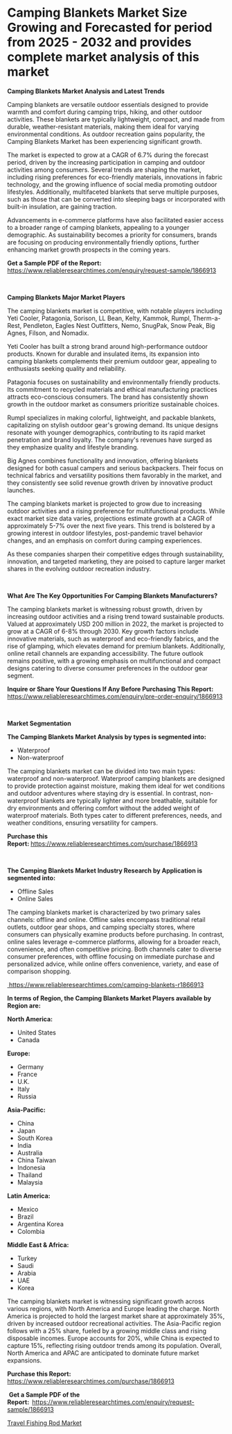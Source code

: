 <p><h1>Camping Blankets Market Size Growing and Forecasted for period from 2025 - 2032 and provides complete market analysis of this market</h1></p><p><strong>Camping Blankets Market Analysis and Latest Trends</strong></p>
<p><p>Camping blankets are versatile outdoor essentials designed to provide warmth and comfort during camping trips, hiking, and other outdoor activities. These blankets are typically lightweight, compact, and made from durable, weather-resistant materials, making them ideal for varying environmental conditions. As outdoor recreation gains popularity, the Camping Blankets Market has been experiencing significant growth.</p><p>The market is expected to grow at a CAGR of 6.7% during the forecast period, driven by the increasing participation in camping and outdoor activities among consumers. Several trends are shaping the market, including rising preferences for eco-friendly materials, innovations in fabric technology, and the growing influence of social media promoting outdoor lifestyles. Additionally, multifaceted blankets that serve multiple purposes, such as those that can be converted into sleeping bags or incorporated with built-in insulation, are gaining traction. </p><p>Advancements in e-commerce platforms have also facilitated easier access to a broader range of camping blankets, appealing to a younger demographic. As sustainability becomes a priority for consumers, brands are focusing on producing environmentally friendly options, further enhancing market growth prospects in the coming years.</p></p>
<p><strong>Get a Sample PDF of the Report:&nbsp;</strong> <a href="https://www.reliableresearchtimes.com/enquiry/request-sample/1866913?utm_campaign=3548&utm_medium=2&utm_source=Github&utm_content=ia&utm_term=05042025&utm_id=camping-blankets">https://www.reliableresearchtimes.com/enquiry/request-sample/1866913</a></p>
<p>&nbsp;</p>
<p><strong>Camping Blankets Major Market Players</strong></p>
<p><p>The camping blankets market is competitive, with notable players including Yeti Cooler, Patagonia, Sorison, LL Bean, Kelty, Kammok, Rumpl, Therm-a-Rest, Pendleton, Eagles Nest Outfitters, Nemo, SnugPak, Snow Peak, Big Agnes, Filson, and Nomadix. </p><p>Yeti Cooler has built a strong brand around high-performance outdoor products. Known for durable and insulated items, its expansion into camping blankets complements their premium outdoor gear, appealing to enthusiasts seeking quality and reliability.</p><p>Patagonia focuses on sustainability and environmentally friendly products. Its commitment to recycled materials and ethical manufacturing practices attracts eco-conscious consumers. The brand has consistently shown growth in the outdoor market as consumers prioritize sustainable choices.</p><p>Rumpl specializes in making colorful, lightweight, and packable blankets, capitalizing on stylish outdoor gear's growing demand. Its unique designs resonate with younger demographics, contributing to its rapid market penetration and brand loyalty. The company's revenues have surged as they emphasize quality and lifestyle branding.</p><p>Big Agnes combines functionality and innovation, offering blankets designed for both casual campers and serious backpackers. Their focus on technical fabrics and versatility positions them favorably in the market, and they consistently see solid revenue growth driven by innovative product launches.</p><p>The camping blankets market is projected to grow due to increasing outdoor activities and a rising preference for multifunctional products. While exact market size data varies, projections estimate growth at a CAGR of approximately 5-7% over the next five years. This trend is bolstered by a growing interest in outdoor lifestyles, post-pandemic travel behavior changes, and an emphasis on comfort during camping experiences. </p><p>As these companies sharpen their competitive edges through sustainability, innovation, and targeted marketing, they are poised to capture larger market shares in the evolving outdoor recreation industry.</p></p>
<p>&nbsp;</p>
<p><strong>What Are The Key Opportunities For Camping Blankets Manufacturers?</strong></p>
<p><p>The camping blankets market is witnessing robust growth, driven by increasing outdoor activities and a rising trend toward sustainable products. Valued at approximately USD 200 million in 2022, the market is projected to grow at a CAGR of 6-8% through 2030. Key growth factors include innovative materials, such as waterproof and eco-friendly fabrics, and the rise of glamping, which elevates demand for premium blankets. Additionally, online retail channels are expanding accessibility. The future outlook remains positive, with a growing emphasis on multifunctional and compact designs catering to diverse consumer preferences in the outdoor gear segment.</p></p>
<p><strong>Inquire or Share Your Questions If Any Before Purchasing This Report:</strong> <a href="https://www.reliableresearchtimes.com/enquiry/pre-order-enquiry/1866913?utm_campaign=3548&utm_medium=2&utm_source=Github&utm_content=ia&utm_term=05042025&utm_id=camping-blankets">https://www.reliableresearchtimes.com/enquiry/pre-order-enquiry/1866913</a></p>
<p>&nbsp;</p>
<p><strong>Market Segmentation</strong></p>
<p><strong>The Camping Blankets Market Analysis by types is segmented into:</strong></p>
<p><ul><li>Waterproof</li><li>Non-waterproof</li></ul></p>
<p><p>The camping blankets market can be divided into two main types: waterproof and non-waterproof. Waterproof camping blankets are designed to provide protection against moisture, making them ideal for wet conditions and outdoor adventures where staying dry is essential. In contrast, non-waterproof blankets are typically lighter and more breathable, suitable for dry environments and offering comfort without the added weight of waterproof materials. Both types cater to different preferences, needs, and weather conditions, ensuring versatility for campers.</p></p>
<p><strong>Purchase this Report:&nbsp;</strong><a href="https://www.reliableresearchtimes.com/purchase/1866913?utm_campaign=3548&utm_medium=2&utm_source=Github&utm_content=ia&utm_term=05042025&utm_id=camping-blankets">https://www.reliableresearchtimes.com/purchase/1866913</a></p>
<p>&nbsp;</p>
<p><strong>The Camping Blankets Market Industry Research by Application is segmented into:</strong></p>
<p><ul><li>Offline Sales</li><li>Online Sales</li></ul></p>
<p><p>The camping blankets market is characterized by two primary sales channels: offline and online. Offline sales encompass traditional retail outlets, outdoor gear shops, and camping specialty stores, where consumers can physically examine products before purchasing. In contrast, online sales leverage e-commerce platforms, allowing for a broader reach, convenience, and often competitive pricing. Both channels cater to diverse consumer preferences, with offline focusing on immediate purchase and personalized advice, while online offers convenience, variety, and ease of comparison shopping.</p></p>
<p><a href="https://www.reliableresearchtimes.com/camping-blankets-r1866913?utm_campaign=3548&utm_medium=2&utm_source=Github&utm_content=ia&utm_term=05042025&utm_id=camping-blankets">&nbsp;https://www.reliableresearchtimes.com/camping-blankets-r1866913</a></p>
<p><strong>In terms of Region, the Camping Blankets Market Players available by Region are:</strong></p>
<p>
    <p> <strong> North America: </strong>
        <ul>
            <li>United States</li>
            <li>Canada</li>
        </ul>
        </p> 
    <p> <strong> Europe: </strong>
        <ul>
            <li>Germany</li>
            <li>France</li>
            <li>U.K.</li>
            <li>Italy</li>
            <li>Russia</li>
        </ul>
        </p> 
    <p> <strong> Asia-Pacific: </strong>
        <ul>
            <li>China</li>
            <li>Japan</li>
            <li>South Korea</li>
            <li>India</li>
            <li>Australia</li>
            <li>China Taiwan</li>
            <li>Indonesia</li>
            <li>Thailand</li>
            <li>Malaysia</li>
        </ul>
        </p> 
    <p> <strong> Latin America: </strong>
        <ul>
            <li>Mexico</li>
            <li>Brazil</li>
            <li>Argentina Korea</li>
            <li>Colombia</li>
        </ul>
        </p> 
    <p> <strong> Middle East & Africa: </strong>
        <ul>
            <li>Turkey</li>
            <li>Saudi</li>
            <li>Arabia</li>
            <li>UAE</li>
            <li>Korea</li>
        </ul>
    </p>
    </p>
<p><p>The camping blankets market is witnessing significant growth across various regions, with North America and Europe leading the charge. North America is projected to hold the largest market share at approximately 35%, driven by increased outdoor recreational activities. The Asia-Pacific region follows with a 25% share, fueled by a growing middle class and rising disposable incomes. Europe accounts for 20%, while China is expected to capture 15%, reflecting rising outdoor trends among its population. Overall, North America and APAC are anticipated to dominate future market expansions.</p></p>
<p><strong>Purchase this Report: </strong><a href="https://www.reliableresearchtimes.com/purchase/1866913?utm_campaign=3548&utm_medium=2&utm_source=Github&utm_content=ia&utm_term=05042025&utm_id=camping-blankets">https://www.reliableresearchtimes.com/purchase/1866913</a></p>
<p>&nbsp;<strong>Get a Sample PDF of the Report:&nbsp;&nbsp;</strong><a href="https://www.reliableresearchtimes.com/enquiry/request-sample/1866913?utm_campaign=3548&utm_medium=2&utm_source=Github&utm_content=ia&utm_term=05042025&utm_id=camping-blankets">https://www.reliableresearchtimes.com/enquiry/request-sample/1866913</a></p>
<p><strong></strong></p>
<p><p><a href="https://github.com/anesimazikpd/Market-Research-Report-List-1/blob/main/travel-fishing-rod-market.md?utm_campaign=3548&utm_medium=2&utm_source=Github&utm_content=ia&utm_term=05042025&utm_id=camping-blankets">Travel Fishing Rod Market</a></p></p>